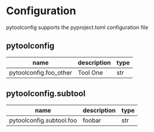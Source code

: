 # Configuration
pytoolconfig supports the pyproject.toml configuration file
## pytoolconfig
| name                   | description   | type   |
|------------------------|---------------|--------|
| pytoolconfig.foo_other | Tool One      | str    |
## pytoolconfig.subtool
| name                     | description   | type   |
|--------------------------|---------------|--------|
| pytoolconfig.subtool.foo | foobar        | str    |
